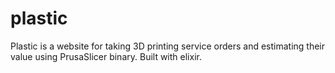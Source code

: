 # plastic
Plastic is a website for taking 3D printing service orders and estimating their value using PrusaSlicer binary. Built with elixir.
